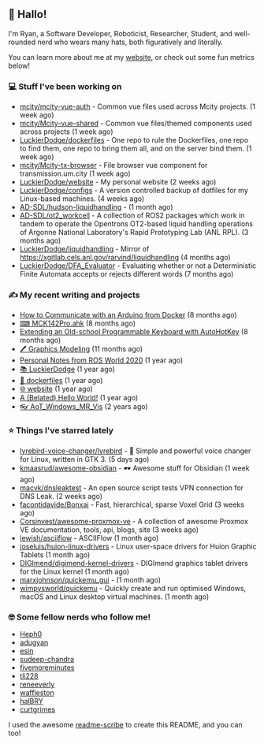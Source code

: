 ## 👋 Hallo!

I'm Ryan, a Software Developer, Roboticist, Researcher, Student, and well-rounded nerd who wears many hats, both figuratively and literally.

You can learn more about me at my [website](https://ryandlewis.dev), or check out some fun metrics below!

### 💻 Stuff I've been working on

- [mcity/mcity-vue-auth](https://github.com/mcity/mcity-vue-auth) - Common vue files used across Mcity projects. (1 week ago)
- [mcity/Mcity-vue-shared](https://github.com/mcity/Mcity-vue-shared) - Common vue files/themed components used across projects (1 week ago)
- [LuckierDodge/dockerfiles](https://github.com/LuckierDodge/dockerfiles) - One repo to rule the Dockerfiles, one repo to find them, one repo to bring them all, and on the server bind them. (1 week ago)
- [mcity/Mcity-tx-browser](https://github.com/mcity/Mcity-tx-browser) - File browser vue component for transmission.um.city (1 week ago)
- [LuckierDodge/website](https://github.com/LuckierDodge/website) - My personal website (2 weeks ago)
- [LuckierDodge/configs](https://github.com/LuckierDodge/configs) - A version controlled backup of dotfiles for my Linux-based machines. (4 weeks ago)
- [AD-SDL/hudson-liquidhandling](https://github.com/AD-SDL/hudson-liquidhandling) -  (1 month ago)
- [AD-SDL/ot2_workcell](https://github.com/AD-SDL/ot2_workcell) - A collection of ROS2 packages which work in tandem to operate the Opentrons OT2-based liquid handling operations of Argonne National Laboratory&#39;s Rapid Prototyping Lab (ANL RPL). (3 months ago)
- [LuckierDodge/liquidhandling](https://github.com/LuckierDodge/liquidhandling) - Mirror of https://xgitlab.cels.anl.gov/rarvind/liquidhandling (4 months ago)
- [LuckierDodge/DFA_Evaluator](https://github.com/LuckierDodge/DFA_Evaluator) - Evaluating whether or not a Deterministic Finite Automata accepts or rejects different words (7 months ago)

### ✍ My recent writing and projects

- [How to Communicate with an Arduino from Docker](https://ryandlewis.dev/posts/howtoarduinodocker/) (8 months ago)
- [⌨ MCK142Pro.ahk](https://ryandlewis.dev/projects/mck142pro/) (8 months ago)
- [Extending an Old-school Programmable Keyboard with AutoHotKey](https://ryandlewis.dev/posts/mck142pro/) (8 months ago)
- [🖊 Graphics Modeling](https://ryandlewis.dev/projects/graphics/) (11 months ago)
- [Personal Notes from ROS World 2020](https://ryandlewis.dev/posts/rosworld2020/) (1 year ago)
- [📚 LuckierDodge](https://ryandlewis.dev/projects/README/) (1 year ago)
- [🐋 dockerfiles](https://ryandlewis.dev/projects/dockerfiles/) (1 year ago)
- [🌐 website](https://ryandlewis.dev/projects/website/) (1 year ago)
- [A (Belated) Hello World!](https://ryandlewis.dev/posts/helloworld/) (1 year ago)
- [👓 AoT_Windows_MR_Vis](https://ryandlewis.dev/projects/aot_wmr_vis/) (2 years ago)

### ⭐ Things I've starred lately

- [lyrebird-voice-changer/lyrebird](https://github.com/lyrebird-voice-changer/lyrebird) - 🦜 Simple and powerful voice changer for Linux, written in GTK 3. (5 days ago)
- [kmaasrud/awesome-obsidian](https://github.com/kmaasrud/awesome-obsidian) - 🕶️ Awesome stuff for Obsidian (1 week ago)
- [macvk/dnsleaktest](https://github.com/macvk/dnsleaktest) - An open source script tests VPN connection for DNS Leak. (2 weeks ago)
- [facontidavide/Bonxai](https://github.com/facontidavide/Bonxai) - Fast, hierarchical, sparse Voxel Grid (3 weeks ago)
- [Corsinvest/awesome-proxmox-ve](https://github.com/Corsinvest/awesome-proxmox-ve) - A collection of awesome Proxmox VE documentation, tools, api, blogs, site (3 weeks ago)
- [lewish/asciiflow](https://github.com/lewish/asciiflow) - ASCIIFlow (1 month ago)
- [joseluis/huion-linux-drivers](https://github.com/joseluis/huion-linux-drivers) - Linux user-space drivers for Huion Graphic Tablets (1 month ago)
- [DIGImend/digimend-kernel-drivers](https://github.com/DIGImend/digimend-kernel-drivers) - DIGImend graphics tablet drivers for the Linux kernel (1 month ago)
- [marxjohnson/quickemu_gui](https://github.com/marxjohnson/quickemu_gui) -  (1 month ago)
- [wimpysworld/quickemu](https://github.com/wimpysworld/quickemu) - Quickly create and run optimised Windows, macOS and Linux desktop virtual machines. (1 month ago)

### 🤓 Some fellow nerds who follow me!

- [Heph0](https://github.com/Heph0)
- [adugyan](https://github.com/adugyan)
- [esin](https://github.com/esin)
- [sudeep-chandra](https://github.com/sudeep-chandra)
- [fivemoreminutes](https://github.com/fivemoreminutes)
- [tli228](https://github.com/tli228)
- [reneeverly](https://github.com/reneeverly)
- [waffleston](https://github.com/waffleston)
- [halBRY](https://github.com/halBRY)
- [curtgrimes](https://github.com/curtgrimes)

I used the awesome [readme-scribe](https://github.com/muesli/readme-scribe) to create this README, and you can too!
